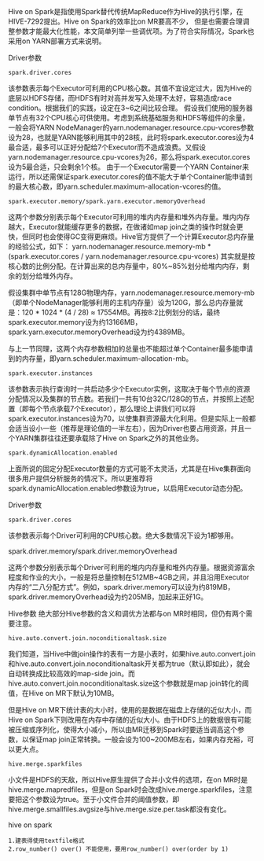 Hive on Spark是指使用Spark替代传统MapReduce作为Hive的执行引擎，在HIVE-7292提出。Hive on Spark的效率比on MR要高不少，
但是也需要合理调整参数才能最大化性能，本文简单列举一些调优项。为了符合实际情况，Spark也采用on YARN部署方式来说明。



Driver参数

    spark.driver.cores

该参数表示每个Executor可利用的CPU核心数。其值不宜设定过大，因为Hive的底层以HDFS存储，而HDFS有时对高并发写入处理不太好，容易造成race condition。根据我们的实践，设定在3~6之间比较合理。
假设我们使用的服务器单节点有32个CPU核心可供使用。考虑到系统基础服务和HDFS等组件的余量，一般会将YARN NodeManager的yarn.nodemanager.resource.cpu-vcores参数设为28，也就是YARN能够利用其中的28核，此时将spark.executor.cores设为4最合适，最多可以正好分配给7个Executor而不造成浪费。又假设yarn.nodemanager.resource.cpu-vcores为26，那么将spark.executor.cores设为5最合适，只会剩余1个核。
由于一个Executor需要一个YARN Container来运行，所以还需保证spark.executor.cores的值不能大于单个Container能申请到的最大核心数，即yarn.scheduler.maximum-allocation-vcores的值。

    spark.executor.memory/spark.yarn.executor.memoryOverhead

这两个参数分别表示每个Executor可利用的堆内内存量和堆外内存量。堆内内存越大，Executor就能缓存更多的数据，在做诸如map join之类的操作时就会更快，但同时也会使得GC变得更麻烦。Hive官方提供了一个计算Executor总内存量的经验公式，如下：
yarn.nodemanager.resource.memory-mb * (spark.executor.cores / yarn.nodemanager.resource.cpu-vcores)
其实就是按核心数的比例分配。在计算出来的总内存量中，80%~85%划分给堆内内存，剩余的划分给堆外内存。

假设集群中单节点有128G物理内存，yarn.nodemanager.resource.memory-mb（即单个NodeManager能够利用的主机内存量）设为120G，那么总内存量就是：120 * 1024 * (4 / 28) ≈ 17554MB。再按8:2比例划分的话，最终spark.executor.memory设为约13166MB，spark.yarn.executor.memoryOverhead设为约4389MB。

与上一节同理，这两个内存参数相加的总量也不能超过单个Container最多能申请到的内存量，即yarn.scheduler.maximum-allocation-mb。

    spark.executor.instances

该参数表示执行查询时一共启动多少个Executor实例，这取决于每个节点的资源分配情况以及集群的节点数。若我们一共有10台32C/128G的节点，并按照上述配置（即每个节点承载7个Executor），那么理论上讲我们可以将spark.executor.instances设为70，以使集群资源最大化利用。但是实际上一般都会适当设小一些（推荐是理论值的一半左右），因为Driver也要占用资源，并且一个YARN集群往往还要承载除了Hive on Spark之外的其他业务。

    spark.dynamicAllocation.enabled

上面所说的固定分配Executor数量的方式可能不太灵活，尤其是在Hive集群面向很多用户提供分析服务的情况下。所以更推荐将spark.dynamicAllocation.enabled参数设为true，以启用Executor动态分配。

Driver参数

    spark.driver.cores

该参数表示每个Driver可利用的CPU核心数。绝大多数情况下设为1都够用。

spark.driver.memory/spark.driver.memoryOverhead

这两个参数分别表示每个Driver可利用的堆内内存量和堆外内存量。根据资源富余程度和作业的大小，一般是将总量控制在512MB~4GB之间，并且沿用Executor内存的“二八分配方式”。例如，spark.driver.memory可以设为约819MB，spark.driver.memoryOverhead设为约205MB，加起来正好1G。

Hive参数
绝大部分Hive参数的含义和调优方法都与on MR时相同，但仍有两个需要注意。

    hive.auto.convert.join.noconditionaltask.size

我们知道，当Hive中做join操作的表有一方是小表时，如果hive.auto.convert.join和hive.auto.convert.join.noconditionaltask开关都为true（默认即如此），就会自动转换成比较高效的map-side join。而hive.auto.convert.join.noconditionaltask.size这个参数就是map join转化的阈值，在Hive on MR下默认为10MB。

但是Hive on MR下统计表的大小时，使用的是数据在磁盘上存储的近似大小，而Hive on Spark下则改用在内存中存储的近似大小。由于HDFS上的数据很有可能被压缩或序列化，使得大小减小，所以由MR迁移到Spark时要适当调高这个参数，以保证map join正常转换。一般会设为100~200MB左右，如果内存充裕，可以更大点。

    hive.merge.sparkfiles
     
小文件是HDFS的天敌，所以Hive原生提供了合并小文件的选项，在on  MR时是hive.merge.mapredfiles，但是on Spark时会改成hive.merge.sparkfiles，注意要把这个参数设为true。至于小文件合并的阈值参数，即hive.merge.smallfiles.avgsize与hive.merge.size.per.task都没有变化。

hive on spark 
    
    1.建表得使用textfile格式
    2.row_number() over() 不能使用，要用row_number() over(order by 1)
